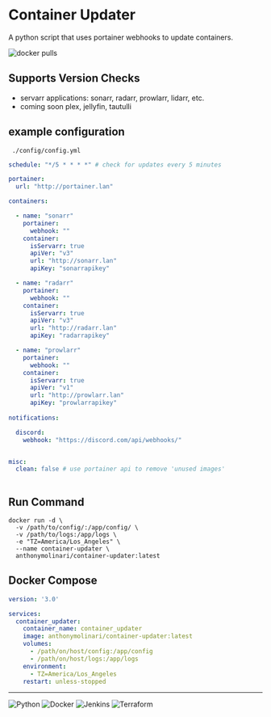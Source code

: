 # Container Updater
A python script that uses portainer webhooks to update containers.

![docker pulls](https://img.shields.io/docker/pulls/anthonymolinari/container-updater?style=for-the-badge)

## Supports Version Checks
- servarr applications: sonarr, radarr, prowlarr, lidarr, etc.
- coming soon plex, jellyfin, tautulli

## example configuration
` ./config/config.yml`
```yaml
schedule: "*/5 * * * *" # check for updates every 5 minutes

portainer: 
  url: "http://portainer.lan"

containers:

  - name: "sonarr"
    portainer:
      webhook: ""
    container:
      isServarr: true
      apiVer: "v3"
      url: "http://sonarr.lan"
      apiKey: "sonarrapikey"

  - name: "radarr"
    portainer:
      webhook: ""
    container:
      isServarr: true
      apiVer: "v3"
      url: "http://radarr.lan"
      apiKey: "radarrapikey"

  - name: "prowlarr"
    portainer:
      webhook: ""
    container:
      isServarr: true
      apiVer: "v1"
      url: "http://prowlarr.lan"
      apiKey: "prowlarrapikey"
      
notifications:

  discord:
    webhook: "https://discord.com/api/webhooks/"


misc:
  clean: false # use portainer api to remove 'unused images'
  
```
## Run Command
```shell
docker run -d \
  -v /path/to/config/:/app/config/ \
  -v /path/to/logs:/app/logs \
  -e "TZ=America/Los_Angeles" \
  --name container-updater \
  anthonymolinari/container-updater:latest
```

## Docker Compose
```yaml
version: '3.0'

services:
  container_updater:
    container_name: container_updater
    image: anthonymolinari/container-updater:latest
    volumes:
      - /path/on/host/config:/app/config
      - /path/on/host/logs:/app/logs
    environment:
      - TZ=America/Los_Angeles
    restart: unless-stopped
```

<hr>

![Python](https://img.shields.io/badge/python-3670A0?style=for-the-badge&logo=python&logoColor=ffdd54)
![Docker](https://img.shields.io/badge/docker-%230db7ed.svg?style=for-the-badge&logo=docker&logoColor=white)
![Jenkins](https://img.shields.io/badge/jenkins-%232C5263.svg?style=for-the-badge&logo=jenkins&logoColor=white)
![Terraform](https://img.shields.io/badge/terraform-%235835CC.svg?style=for-the-badge&logo=terraform&logoColor=white)

